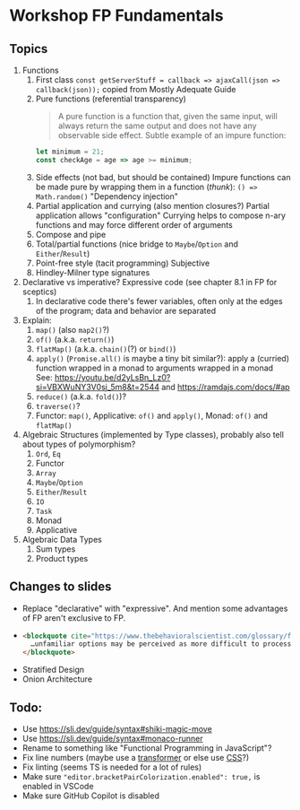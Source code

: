 # Workshop FP Fundamentals

## Topics

1. Functions
   1. First class
      `const getServerStuff = callback => ajaxCall(json => callback(json));` copied from Mostly Adequate Guide
   2. Pure functions (referential transparency)
      > A pure function is a function that, given the same input, will always return the same output and does not have any observable side effect.
      Subtle example of an impure function:
      ```js
      let minimum = 21;
      const checkAge = age => age >= minimum;
      ```
   3. Side effects (not bad, but should be contained)
      Impure functions can be made pure by wrapping them in a function (*thunk*): `() => Math.random()`
      "Dependency injection"
   4. Partial application and currying (also mention closures?)
      Partial application allows "configuration"
      Currying helps to compose n-ary functions and may force different order of arguments
   5. Compose and pipe
   6. Total/partial functions (nice bridge to `Maybe`/`Option` and `Either`/`Result`)
   7. Point-free style (tacit programming)
      Subjective
   8. Hindley-Milner type signatures
2. Declarative vs imperative? Expressive code (see chapter 8.1 in FP for sceptics)
   1.  In declarative code there's fewer variables, often only at the edges of the program; data and behavior are separated
3. Explain:
   1. `map()` (also `map2()`?)
   2. `of()` (a.k.a. `return()`)
   3. `flatMap()` (a.k.a. `chain()`(?) or `bind()`)
   4. `apply()` (`Promise.all()` is maybe a tiny bit similar?): apply a (curried) function wrapped in a monad to arguments wrapped in a monad
      See: https://youtu.be/d2yLsBn_Lz0?si=VBXWuNY3V0sj_5m8&t=2544 and https://ramdajs.com/docs/#ap
   5. `reduce()` (a.k.a. `fold()`)?
   6. `traverse()`?
   7. Functor: `map()`, Applicative: `of()` and `apply()`, Monad: `of()` and `flatMap()`
4. Algebraic Structures (implemented by Type classes), probably also tell about types of polymorphism?
   1. `Ord`, `Eq`
   2. Functor
   3. `Array`
   4. `Maybe`/`Option`
   5. `Either`/`Result`
   6. `IO`
   7. `Task`
   8. Monad
   9. Applicative
5. Algebraic Data Types
   1. Sum types
   2. Product types

## Changes to slides

* Replace "declarative" with "expressive". And mention some advantages of FP aren't exclusive to FP.
*
  ```html
  <blockquote cite="https://www.thebehavioralscientist.com/glossary/familiarity-bias#:~:text=unfamiliar%20options%20may%20be%20perceived%20as%20more%20difficult%20to%20process%2C%20which%20can%20make%20them%20less%20appealing" class="font-serif italic">
    …unfamiliar options may be perceived as more difficult to process, which can make them less appealing.
  </blockquote>
  ```
* Stratified Design
* Onion Architecture

## Todo:

* Use https://sli.dev/guide/syntax#shiki-magic-move
* Use https://sli.dev/guide/syntax#monaco-runner
* Rename to something like "Functional Programming in JavaScript"?
* Fix line numbers (maybe use a [transformer](https://sli.dev/custom/highlighters#configure-shiki) or else use [CSS](https://github.com/shikijs/shiki/issues/3#issuecomment-830564854)?)
* Fix linting (seems TS is needed for a lot of rules)
* Make sure `"editor.bracketPairColorization.enabled": true,` is enabled in VSCode
* Make sure GitHub Copilot is disabled
